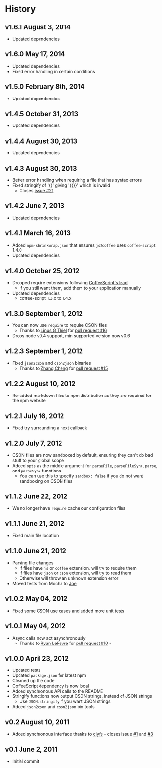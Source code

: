 # History

## v1.6.1 August 3, 2014
- Updated dependencies

## v1.6.0 May 17, 2014
- Updated dependencies
- Fixed error handling in certain conditions

## v1.5.0 February 8th, 2014
- Updated dependencies

## v1.4.5 October 31, 2013
- Updated dependencies

## v1.4.4 August 30, 2013
- Updated dependencies

## v1.4.3 August 30, 2013
- Better error handling when requiring a file that has syntax errors
- Fixed stringify of '{}' giving '{{}}' which is invalid
	- Closes [issue #21](https://github.com/bevry/cson/issues/21)

## v1.4.2 June 7, 2013
- Updated dependencies

## v1.4.1 March 16, 2013
- Added `npm-shrinkwrap.json` that ensures `js2coffee` uses `coffee-script` 1.4.0
- Updated dependencies

## v1.4.0 October 25, 2012
- Dropped require extensions following [CoffeeScript's lead](https://github.com/jashkenas/coffee-script/issues/2441)
	- If you still want them, add them to your application manually
- Updated dependencies
	- coffee-script 1.3.x to 1.4.x

## v1.3.0 September 1, 2012
- You can now use `require` to require CSON files
	- Thanks to [Linus G Thiel](https://github.com/linus) for [pull request #16](https://github.com/bevry/cson/pull/16)
- Drops node v0.4 support, min supported version now v0.6

## v1.2.3 September 1, 2012
- Fixed `json2cson` and `cson2json` binaries
	- Thanks to [Zhang Cheng](https://github.com/zhangcheng) for [pull request #15](https://github.com/bevry/cson/pull/15)

## v1.2.2 August 10, 2012
- Re-added markdown files to npm distribution as they are required for the npm website

## v1.2.1 July 16, 2012
- Fixed try surrounding a next callback

## v1.2.0 July 7, 2012
- CSON files are now sandboxed by default, ensuring they can't do bad stuff to your global scope
- Added `opts` as the middle argument for `parseFile`, `parseFileSync`, `parse`, and `parseSync` functions
	- You can use this to specify `sandbox: false` if you do not want sandboxing on CSON files

## v1.1.2 June 22, 2012
- We no longer have `require` cache our configuration files

## v1.1.1 June 21, 2012
- Fixed main file location

## v1.1.0 June 21, 2012
- Parsing file changes
	- If files have `js` or `coffee` extension, will try to require them
	- If files have `json` or `cson` extension, will try to read them
	- Otherwise will throw an unknown extension error
- Moved tests from Mocha to [Joe](https://github.com/bevry/joe)

## v1.0.2 May 04, 2012
- Fixed some CSON use cases and added more unit tests

## v1.0.1 May 04, 2012
- Async calls now act asynchronously
	- Thanks to [Ryan LeFevre](https://github.com/meltingice) for [pull request #10](https://github.com/bevry/cson/pull/10) -

## v1.0.0 April 23, 2012
- Updated tests
- Updated `package.json` for latest npm
- Cleaned up the code
- CoffeeScript dependency is now local
- Added synchronous API calls to the README
- Stringify functions now output CSON strings, instead of JSON strings
	- Use `JSON.stringify` if you want JSON strings
- Added `json2cson` and `cson2json` bin tools

## v0.2 August 10, 2011
- Added synchronous interface thanks to [clyfe](https://github.com/clyfe) - closes issue [#1](https://github.com/balupton/cson.npm/issues/1) and [#3](https://github.com/balupton/cson.npm/pull/3)

## v0.1 June 2, 2011
- Initial commit
